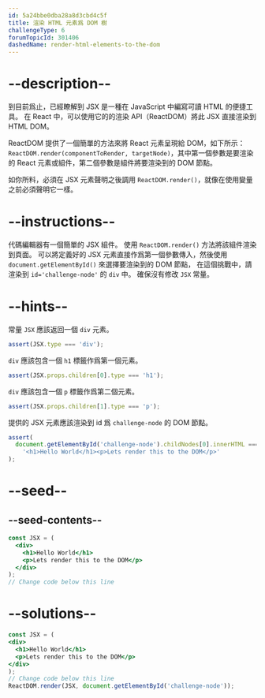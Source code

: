 ```yaml
---
id: 5a24bbe0dba28a8d3cbd4c5f
title: 渲染 HTML 元素爲 DOM 樹
challengeType: 6
forumTopicId: 301406
dashedName: render-html-elements-to-the-dom
---
```


# --description--

到目前爲止，已經瞭解到 JSX 是一種在 JavaScript 中編寫可讀 HTML 的便捷工具。 在 React 中，可以使用它的的渲染 API（ReactDOM）將此 JSX 直接渲染到 HTML DOM。

ReactDOM 提供了一個簡單的方法來將 React 元素呈現給 DOM，如下所示：`ReactDOM.render(componentToRender, targetNode)`，其中第一個參數是要渲染的 React 元素或組件，第二個參數是組件將要渲染到的 DOM 節點。

如你所料，必須在 JSX 元素聲明之後調用 `ReactDOM.render()`，就像在使用變量之前必須聲明它一樣。

# --instructions--

代碼編輯器有一個簡單的 JSX 組件。 使用 `ReactDOM.render()` 方法將該組件渲染到頁面。 可以將定義好的 JSX 元素直接作爲第一個參數傳入，然後使用 `document.getElementById()` 來選擇要渲染到的 DOM 節點， 在這個挑戰中，請渲染到 `id='challenge-node'` 的 `div` 中。 確保沒有修改 `JSX` 常量。

# --hints--

常量 `JSX` 應該返回一個 `div` 元素。

```js
assert(JSX.type === 'div');
```

`div` 應該包含一個 `h1` 標籤作爲第一個元素。

```js
assert(JSX.props.children[0].type === 'h1');
```

`div` 應該包含一個 `p` 標籤作爲第二個元素。

```js
assert(JSX.props.children[1].type === 'p');
```

提供的 JSX 元素應該渲染到 id 爲 `challenge-node` 的 DOM 節點。

```js
assert(
  document.getElementById('challenge-node').childNodes[0].innerHTML ===
    '<h1>Hello World</h1><p>Lets render this to the DOM</p>'
);
```

# --seed--

## --seed-contents--

```jsx
const JSX = (
  <div>
    <h1>Hello World</h1>
    <p>Lets render this to the DOM</p>
  </div>
);
// Change code below this line
```

# --solutions--

```jsx
const JSX = (
<div>
  <h1>Hello World</h1>
  <p>Lets render this to the DOM</p>
</div>
);
// Change code below this line
ReactDOM.render(JSX, document.getElementById('challenge-node'));
```
